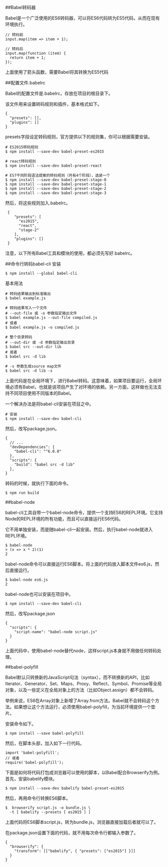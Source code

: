 ##Babel转码器

Babel是一个广泛使用的ES6转码器，可以将ES6代码转为ES5代码，从而在现有环境执行。

```
// 转码前
input.map(item => item + 1);

// 转码后
input.map(function (item) {
  return item + 1;
});
```
上面使用了箭头函数，需要Babel将其转换为ES5代码

##配置文件.babelrc

Babel的配置文件是.babelrc，存放在项目的根目录下。

该文件用来设置转码规则和插件，基本格式如下。

```
{
  "presets": [],
  "plugins": []
}
```
presets字段设定转码规则，官方提供以下的规则集，你可以根据需要安装。

```
# ES2015转码规则
$ npm install --save-dev babel-preset-es2015

# react转码规则
$ npm install --save-dev babel-preset-react

# ES7不同阶段语法提案的转码规则（共有4个阶段），选装一个
$ npm install --save-dev babel-preset-stage-0
$ npm install --save-dev babel-preset-stage-1
$ npm install --save-dev babel-preset-stage-2
$ npm install --save-dev babel-preset-stage-3
```
然后，将这些规则加入.babelrc。

```
 {
    "presets": [
      "es2015",
      "react",
      "stage-2"
    ],
    "plugins": []
 }
```
注意，以下所有Babel工具和模块的使用，都必须先写好.babelrc。

##命令行转码babel-cli
安装

```
$ npm install --global babel-cli
```
基本用法

```
# 转码结果输出到标准输出
$ babel example.js

# 转码结果写入一个文件
# --out-file 或 -o 参数指定输出文件
$ babel example.js --out-file compiled.js
# 或者
$ babel example.js -o compiled.js

# 整个目录转码
# --out-dir 或 -d 参数指定输出目录
$ babel src --out-dir lib
# 或者
$ babel src -d lib

# -s 参数生成source map文件
$ babel src -d lib -s
```
上面代码是在全局环境下，进行Babel转码。这意味着，如果项目要运行，全局环境必须有Babel，也就是说项目产生了对环境的依赖。另一方面，这样做也无法支持不同项目使用不同版本的Babel。

一个解决办法是将babel-cli安装在项目之中。
```
# 安装
$ npm install --save-dev babel-cli
```

然后，改写package.json。

```
{
  // ...
  "devDependencies": {
    "babel-cli": "^6.0.0"
  },
  "scripts": {
    "build": "babel src -d lib"
  },
}
```
转码的时候，就执行下面的命令。
```
$ npm run build
```

##babel-node

babel-cli工具自带一个babel-node命令，提供一个支持ES6的REPL环境。它支持Node的REPL环境的所有功能，而且可以直接运行ES6代码。

它不用单独安装，而是随babel-cli一起安装。然后，执行babel-node就进入REPL环境。

```
$ babel-node
> (x => x * 2)(1)
2
```

babel-node命令可以直接运行ES6脚本。将上面的代码放入脚本文件es6.js，然后直接运行。

```
$ babel-node es6.js
2
```

babel-node也可以安装在项目中。

```
$ npm install --save-dev babel-cli
```
然后，改写package.json

```
{
  "scripts": {
    "script-name": "babel-node script.js"
  }
}
```
上面代码中，使用babel-node替代node，这样script.js本身就不用做任何转码处理。

##babel-polyfill

Babel默认只转换新的JavaScript句法（syntax），而不转换新的API，比如Iterator、Generator、Set、Maps、Proxy、Reflect、Symbol、Promise等全局对象，以及一些定义在全局对象上的方法（比如Object.assign）都不会转码。

举例来说，ES6在Array对象上新增了Array.from方法。Babel就不会转码这个方法。如果想让这个方法运行，必须使用babel-polyfill，为当前环境提供一个垫片。

安装命令如下。

```
$ npm install --save babel-polyfill
```
然后，在脚本头部，加入如下一行代码。

```
import 'babel-polyfill';
// 或者
require('babel-polyfill');
```

下面是如何将代码打包成浏览器可以使用的脚本，以Babel配合Browserify为例。首先，安装babelify模块。

```
$ npm install --save-dev babelify babel-preset-es2015
```

然后，再用命令行转换ES6脚本。

```
$  browserify script.js -o bundle.js \
  -t [ babelify --presets [ es2015 ] ]
```

上面代码将ES6脚本script.js，转为bundle.js，浏览器直接加载后者就可以了。

在package.json设置下面的代码，就不用每次命令行都输入参数了。

```
{
  "browserify": {
    "transform": [["babelify", { "presets": ["es2015"] }]]
  }
}
```

